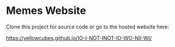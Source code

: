 # Memes Website

Clone this project for source code or go to the hosted website here:

https://yellowcubes.github.io/IO-I-NOT-INOT-IO-WO-NII-WI/
